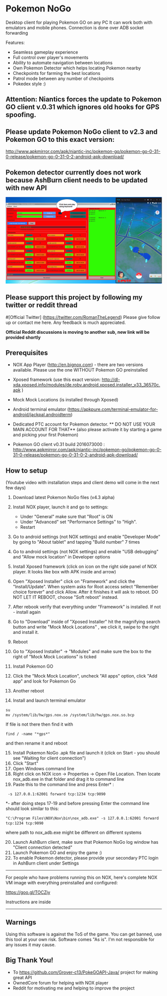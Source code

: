 # Pokemon NoGo

Desktop client for playing Pokemon GO on any PC
It can work both with emulators and mobile phones. Connection is done over ADB socket forwarding

Features:

* Seamless gameplay experience
* Full control over player's movements
* Ability to automate navigation between locations
* Own Pokemon Detector which helps locating Pokemon nearby
* Checkpoints for farming the best locations
* Patrol mode between any number of checkpoints
* Pokedex style :)

## Attention: Niantics forces the update to Pokemon GO client v.0.31 which ignores old hooks for GPS spoofing.
## Please update Pokemon NoGo client to v2.3 and Pokemon GO to this exact version:
http://www.apkmirror.com/apk/niantic-inc/pokemon-go/pokemon-go-0-31-0-release/pokemon-go-0-31-0-2-android-apk-download/
## Pokemon detector currently does not work because AshBurn client needs to be updated with new API


![Pokemon NoGo screenshot]( https://github.com/RomanTheLegend/Pokemon_NoGo/blob/master/Screenshot2.PNG )




## Please support this project by following my twitter or reddit thread

#[Official Twitter] (https://twitter.com/RomanTheLegend) 
Please give follow up or contact me here. Any feedback is much appreciated.

**Official Reddit discussions is moving to another sub, new link will be provided shortly**






## Prerequisites
* NOX App Player (http://en.bignox.com) - there are two versions available. Please use the one WITHOUT Pokemon GO preinstalled
* Xposed framework (use this exact version: http://dl-xda.xposed.info/modules/de.robv.android.xposed.installer_v33_36570c.apk )
* Mock Mock Locations (is installed through Xposed)
* Android terminal emulator (https://apkpure.com/terminal-emulator-for-android/jackpal.androidterm)

* Dedicated PTC account for Pokemon detector. ** DO NOT USE YOUR MAIN ACCOUNT FOR THAT**
	(also please activate it by starting a game and picking your first Pokemon)

	
* Pokemon GO client v0.31 build 2016073000 :
http://www.apkmirror.com/apk/niantic-inc/pokemon-go/pokemon-go-0-31-0-release/pokemon-go-0-31-0-2-android-apk-download/
	
## How to setup
(Youtube video with installation steps and client demo will come in the next few days)

1. Download latest Pokemon NoGo files (v4.3 alpha)
2. Install NOX player, launch it and go to settings:	
	* Under "General" make sure that "Root" is ON
	* Under "Advanced" set "Performance Settings" to "High".
	* Restart	
3. Go to android settings (not NOX settings) and enable "Developer Mode" by going to "About tablet" and tapping "Build number" 7 times
4. Go to android settings (not NOX settings) and enable "USB debugging" and "Allow mock location" in Developer options
5. Install Xposed framework (click on icon on the right side panel of NOX player. It looks like box with APK inside and arrow)
6. Open "Xposed Installer" click on "Framework" and click the "Install/Update". When system asks for Root access select "Remember choice forever" and click Allow. After it finishes it will ask to reboot. DO NOT LET IT REBOOT, choose "Soft reboot" instead.
7. After rebook verify that everything under "Framework" is installed. If not - install again
8. Go to "Download" inside of "Xposed Installer" hit the magnifying search button and write "Mock Mock Locations" , we click it, swipe to the right and install it.
9. Reboot
10. Go to "Xposed Installer" -> "Modules" and make sure the box to the right of "Mock Mock Locations" is ticked
11. Install Pokemon GO
12. Click the "Mock Mock Location", uncheck "All apps" option, click "Add app" and look for Pokemon Go
13. Another reboot

14. Install and launch terminal emulator
```
su
mv /system/lib/hw/gps.nox.so /system/lib/hw/gps.nox.so.bcp
```

If file is not there then find it with

```
find / -name "*gps*"
```

and then rename it and reboot


15. Install Pokemon NoGo .apk file and launch it (click on Start - you should see "Waiting for client connection")
16. Click "Start"
17. Open Windows command line 
18. Right click on NOX icon -> Properties -> Open File Location. Then locate nox_adb.exe in that folder and drag it to command line
19. Paste this to the command line and press Enter* :
```
 -s 127.0.0.1:62001 forward tcp:1234 tcp:9090
```

*- after doing  steps 17-19 and before pressing Enter the command line should look similar to this:
```
"C:\Program Files\NOX\Nox\bin\nox_adb.exe" -s 127.0.0.1:62001 forward tcp:1234 tcp:9090
``` 
where path to nox_adb.exe might be different on different systems

20. Launch AshBurn client, make sure that Pokemon NoGo log window has "Client connection detected"
21. Launch Pokemon GO and enjoy the game :)
22. To enable Pokemon detector, please provide your secondary PTC login in AshBurn client under Settings

-------------

For people who have problems running this on NOX, here's complete NOX VM image with everything preinstalled and configured:

https://goo.gl/TOCZjy

Instructions are inside

-------------


## Warnings

Using this software is against the ToS of the game. You can get banned, use this tool at your own risk.
Software comes "As is". I'm not responsible for any issues it may cause.

## Big Thank You!

* To https://github.com/Grover-c13/PokeGOAPI-Java/ project for making great API
* OwnedCore forum for helping with NOX player
* Reddit for motivating me and helping to improve the project

